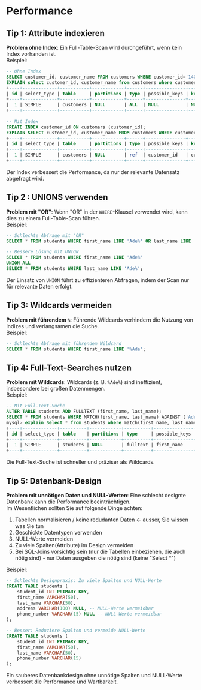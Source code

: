 # Performance

## Tip 1: Attribute indexieren
**Problem ohne Index**: Ein Full-Table-Scan wird durchgeführt, wenn kein Index vorhanden ist. \
Beispiel:
```sql
-- Ohne Index
SELECT customer_id, customer_name FROM customers WHERE customer_id='140385';
EXPLAIN select customer_id, customer_name from customers where customer_id='140385';
+----+-------------+-----------+------------+------+---------------+------+---------+------+------+----------+-------------+
| id | select_type | table     | partitions | type | possible_keys | key  | key_len | ref  | rows | filtered | Extra       |
+----+-------------+-----------+------------+------+---------------+------+---------+------+------+----------+-------------+
|  1 | SIMPLE      | customers | NULL       | ALL  | NULL          | NULL | NULL    | NULL |  500 |    10.00 | Using where |
+----+-------------+-----------+------------+------+---------------+------+---------+------+------+----------+-------------+
    
-- Mit Index
CREATE INDEX customer_id ON customers (customer_id);
EXPLAIN SELECT customer_id, customer_name FROM customers WHERE customer_id='140385';
+----+-------------+-----------+------------+------+---------------+-------------+---------+-------+------+----------+-------+
| id | select_type | table     | partitions | type | possible_keys | key         | key_len | ref   | rows | filtered | Extra |
+----+-------------+-----------+------------+------+---------------+-------------+---------+-------+------+----------+-------+
|  1 | SIMPLE      | customers | NULL       | ref  | customer_id   | customer_id | 13      | const |    1 |   100.00 | NULL  |
+----+-------------+-----------+------------+------+---------------+-------------+---------+-------+------+----------+-------+
```
Der Index verbessert die Performance, da nur der relevante Datensatz abgefragt wird.


## Tip 2 : UNIONS verwenden
**Problem mit "OR"**: Wenn "OR" in der `WHERE`-Klausel verwendet wird, kann dies zu einem Full-Table-Scan führen. \
Beispiel:
```sql
-- Schlechte Abfrage mit "OR"
SELECT * FROM students WHERE first_name LIKE 'Ade%' OR last_name LIKE 'Ade%';

-- Bessere Lösung mit UNION
SELECT * FROM students WHERE first_name LIKE 'Ade%' 
UNION ALL 
SELECT * FROM students WHERE last_name LIKE 'Ade%';
```
Der Einsatz von `UNION` führt zu effizienteren Abfragen, indem der Scan nur für relevante Daten erfolgt.

## Tip 3: Wildcards vermeiden
**Problem mit führendem `%`**: Führende Wildcards verhindern die Nutzung von Indizes und verlangsamen die Suche. \
Beispiel:
```sql
-- Schlechte Abfrage mit führendem Wildcard
SELECT * FROM students WHERE first_name LIKE '%Ade';
```

## Tip 4: Full-Text-Searches nutzen
**Problem mit Wildcards**: Wildcards (z. B. `%Ade%`) sind ineffizient, insbesondere bei großen Datenmengen. \
Beispiel:
```sql
-- Mit Full-Text-Suche
ALTER TABLE students ADD FULLTEXT (first_name, last_name);
SELECT * FROM students WHERE MATCH(first_name, last_name) AGAINST ('Ade');
mysql> explain Select * from students where match(first_name, last_name) AGAINST ('Ade');
+----+-------------+----------+------------+----------+---------------+------------+---------+-------+------+----------+-------------------------------+
| id | select_type | table    | partitions | type     | possible_keys | key        | key_len | ref   | rows | filtered | Extra                         |
+----+-------------+----------+------------+----------+---------------+------------+---------+-------+------+----------+-------------------------------+
|  1 | SIMPLE      | students | NULL       | fulltext | first_name    | first_name | 0       | const |    1 |   100.00 | Using where; Ft_hints: sorted |
+----+-------------+----------+------------+----------+---------------+------------+---------+-------+------+----------+-------------------------------+
```
Die Full-Text-Suche ist schneller und präziser als Wildcards.

## Tip 5: Datenbank-Design
**Problem mit unnötigen Daten und NULL-Werten**: Eine schlecht designte Datenbank kann die Performance beeinträchtigen. \
Im Wesentlichen sollten Sie auf folgende Dinge achten:
1. Tabellen normalisieren / keine redudanten Daten <- ausser, Sie wissen was Sie tun
2. Geschickte Datentypen verwenden
3. NULL-Werte vermeiden
4. Zu viele Spalten(Attribute) im Design vermeiden
5. Bei SQL-Joins vorsichtig sein (nur die Tabellen einbeziehen, die auch nötig sind) - nur Daten ausgeben die nötig sind (keine "Select *")

Beispiel:
```sql
-- Schlechte Designpraxis: Zu viele Spalten und NULL-Werte
CREATE TABLE students (
    student_id INT PRIMARY KEY,
    first_name VARCHAR(50),
    last_name VARCHAR(50),
    address VARCHAR(100) NULL, -- NULL-Werte vermeidbar
    phone_number VARCHAR(15) NULL -- NULL-Werte vermeidbar
);

-- Besser: Reduziere Spalten und vermeide NULL-Werte
CREATE TABLE students (
    student_id INT PRIMARY KEY,
    first_name VARCHAR(50),
    last_name VARCHAR(50),
    phone_number VARCHAR(15)
);
```
Ein sauberes Datenbankdesign ohne unnötige Spalten und NULL-Werte verbessert die Performance und Wartbarkeit.
